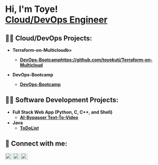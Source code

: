 <h1>Hi, I'm Toye! <br/><a href="https://github.com/toyekuti">Cloud/DevOps Engineer</a></h1>

<h2>👨‍💻 Cloud/DevOps Projects:</h2>

- <b>Terraform-on-Multicloudb>
  - [DevOps-Bootcamp](https://github.com/toyekuti/DevOps-Bootcamp)https://github.com/toyekuti/Terraform-on-Multicloud

- <b>DevOps-Bootcamp</b>
  - [DevOps-Bootcamp](https://github.com/toyekuti/DevOps-Bootcamp)

<h2>👨‍💻 Software Development Projects:</h2>

- <b>Full Stack Web App (Python, C, C++, and Shell)</b>
  - [AI-Bypasser Text-To-Video ](https://github.com/toyekuti/AI-Bypasser)
- <b>Java</b>
  - [ToDoList](https://github.com/toyekuti/ToDoList)

<h2> 🤳 Connect with me:</h2>

[<img align="left" alt="OlutoyeRansome-Kuti | LinkedIn" width="22px" src="https://cdn.jsdelivr.net/npm/simple-icons@v3/icons/linkedin.svg" />][linkedin]
[<img align="left" alt="OlutoyeRansome-Kuti | Twitter" width="22px" src="https://cdn.jsdelivr.net/npm/simple-icons@v3/icons/twitter.svg" />][twitter]
[<img align="left" alt="OlutoyeRansome-Kuti | Instagram" width="22px" src="https://cdn.jsdelivr.net/npm/simple-icons@v3/icons/instagram.svg" />][instagram]

[linkedin]: https://www.linkedin.com/in/olutoyeransomekuti
[twitter]: https://twitter.com/toyekuti
[instagram]: https://www.instagram.com/olutoyekuti

<!--
**toyekuti/toyekuti** is a ✨ _special_ ✨ repository because its `README.md` (this file) appears on your GitHub profile.

Here are some ideas to get you started:

- 🔭 I’m currently working on ... Cloud & DevOps projects
- 🌱 I’m currently learning ... DevOps Engineering
- 👯 I’m looking to collaborate on ... Cloud and DevOps projects
- 🤔 I’m looking for help with ... Cloud and DevOps Engineering
- 💬 Ask me about ... Docker, Terraform, Kubernetes, AWS, GCP & Microsoft Azure
- 📫 How to reach me: ... olutoyekuti@gmail.com
- 😄 Pronouns: ... He/Him/His
- ⚡ Fun fact: ... I can comfortably roll a kayak backwards
-->
